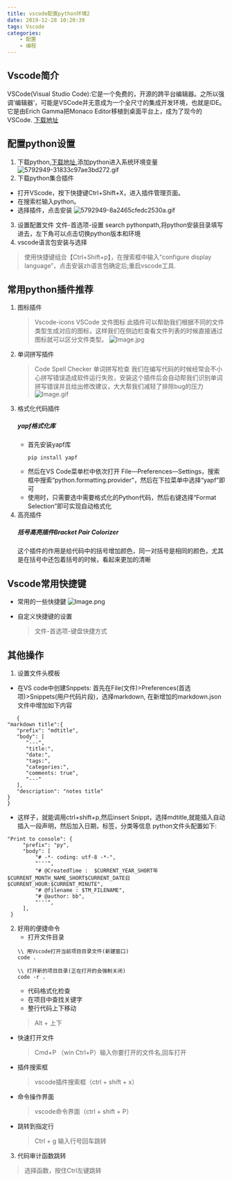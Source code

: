 ```yaml
---
title: vscode配置python环境2
date: 2019-12-28 10:20:39
tags: Vscode
categories:
    - 配置
    - 编程
---
```


 ## Vscode简介
   VSCode(Visual Studio Code):它是一个免费的，开源的跨平台编辑器。之所以强调‘编辑器’，可能是VSCode并无意成为一个全尺寸的集成开发环境，也就是IDE。它是由Erich Gamma把Monaco Editor移植到桌面平台上，成为了现今的VSCode. [下载地址](https://code.visualstudio.com/Download)

 ## 配置python设置
 1. 下载python,[下载地址](https://www.python.org/downloads/),添加python进入系统环境变量
![5792949-31833c97ae3bd272.gif](https://i.loli.net/2019/12/26/m9sKiH2fx8kcdlz.gif)
 2. 下载python集合插件
   - 打开VScode，按下快捷键Ctrl+Shift+X，进入插件管理页面。
   - 在搜索栏输入python。
   - 选择插件，点击安装
![5792949-8a2465cfedc2530a.gif](https://i.loli.net/2019/12/26/aN85DACXt9hiQTn.gif)
 3. 设置配置文件
   文件-首选项-设置 search pythonpath,将python安装目录填写进去，左下角可以点击切换python版本和环境
 4. vscode语言包安装与选择
   > 使用快捷键组合【Ctrl+Shift+p】，在搜索框中输入“configure display language”，点击安装zh语言包确定后;重启vscode工具.
<!--more-->
 
 ## 常用python插件推荐
 1. 图标插件
    > Vscode-icons VSCode 文件图标
    此插件可以帮助我们根据不同的文件类型生成对应的图标，这样我们在侧边栏查看文件列表的时候直接通过图标就可以区分文件类型。
    ![Image.jpg](https://i.loli.net/2019/12/26/BkKfTltDEqHdoUF.jpg)
 2. 单词拼写插件
    > Code Spell Checker 单词拼写检查
    我们在编写代码的时候经常会不小心拼写错误造成软件运行失败，安装这个插件后会自动帮我们识别单词拼写错误并且给出修改建议，大大帮我们减轻了排除bug的压力
    ![Image.gif](https://i.loli.net/2019/12/26/sDfNOU2SojZc1kp.gif)
 3. 格式化代码插件
      ##### yapf格式化库
      - 首先安装yapf库
         ```
         pip install yapf
         ```
      - 然后在VS Code菜单栏中依次打开 File—Preferences—Settings，搜索框中搜索“python.formatting.provider”，然后在下拉菜单中选择“yapf”即可
      - 使用时，只需要选中需要格式化的Python代码，然后右键选择“Format Selection”即可实现自动格式化
 4. 高亮插件
      ##### 括号高亮插件Bracket Pair Colorizer
      这个插件的作用是给代码中的括号增加颜色，同一对括号是相同的颜色，尤其是在括号中还包着括号的时候，看起来更加的清晰

    
 ## Vscode常用快捷键
 
 - 常用的一些快捷鍵
   ![Image.png](https://i.loli.net/2019/12/26/c1NnhtgoupvTfqM.png)
 
 - 自定义快捷键的设置
   > 文件-首选项-键盘快捷方式


 ## 其他操作
 
 1. 设置文件头模板
   - 在VS code中创建Snppets: 首先在File(文件)>Preferences(首选项)>Snippets(用户代码片段)，选择markdown, 在新增加的markdown.json文件中增加如下内容
   ```
      {
   "markdown title":{
      "prefix": "mdtitle",
      "body": [
         "---",
         "title:",
         "date:",
         "tags:",
         "categories:",
         "comments: true",
         "---"
      ],
      "description": "notes title"
   }
   }
   ```
   - 这样子，就能调用ctrl+shift+p,然后insert Snippt，选择mdtitle,就能插入自动插入一段声明，然后加入日期，标签，分类等信息
   python文件头配置如下:
   ```
   "Print to console": {
        "prefix": "py",
        "body": [
            "# -*- coding: utf-8 -*-",
            "'''",
            "# @CreatedTime :  $CURRENT_YEAR_SHORT年$CURRENT_MONTH_NAME_SHORT$CURRENT_DATE日 $CURRENT_HOUR:$CURRENT_MINUTE",
            "# @filename : $TM_FILENAME",
            "# @author: bb",
            "'''",
        ],
    }
   ```

 2. 好用的便捷命令
    - 打开文件目录
    ```
    \\ 用Vscode打开当前项目目录文件(新建窗口)
    code .

    \\ 打开新的项目目录(正在打开的会强制关闭)
    code -r .
    ```
    - 代码格式化检查
    - 在项目中查找关键字
    - 整行代码上下移动
    > Alt + 上下
   - 快速打开文件
      > Cmd+P （win Ctrl+P）输入你要打开的文件名,回车打开
   
   - 插件搜索框
      > vscode插件搜索框（ctrl + shift + x）
   
   - 命令操作界面
      > vscode命令界面（ctrl + shift + P）
   
   - 跳转到指定行
      > Ctrl + g 输入行号回车跳转
 
 3. 代码审计函数跳转
   > 选择函数，按住Ctrl左键跳转

 

